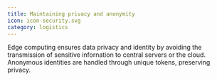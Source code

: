 ```yaml
---
title: Maintaining privacy and anonymity
icon: icon-security.svg
category: logistics
---
```


Edge computing ensures data privacy and identity by avoiding the transmission of sensitive infornation to central servers or the cloud. Anonymous identities are handled through unique tokens, preserving privacy.
